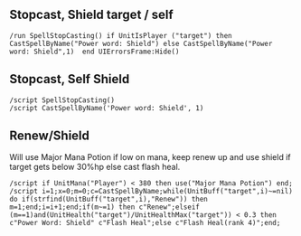 ## Stopcast, Shield target / self
```
/run SpellStopCasting() if UnitIsPlayer ("target") then CastSpellByName("Power word: Shield") else CastSpellByName("Power word: Shield",1)  end UIErrorsFrame:Hide()
```
 

## Stopcast, Self Shield
```
/script SpellStopCasting()
/script CastSpellByName('Power word: Shield', 1)
```


## Renew/Shield
Will use Major Mana Potion if low on mana, keep renew up and use shield if target gets below 30%hp else cast flash heal.
```
/script if UnitMana("Player") < 380 then use("Major Mana Potion") end;
/script i=1;x=0;m=0;c=CastSpellByName;while(UnitBuff("target",i)~=nil) do if(strfind(UnitBuff("target",i),"Renew")) then m=1;end;i=i+1;end;if(m~=1) then c"Renew";elseif (m==1)and(UnitHealth("target")/UnitHealthMax("target")) < 0.3 then c"Power Word: Shield" c"Flash Heal";else c"Flash Heal(rank 4)";end;
```